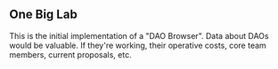 ## One Big Lab
This is the initial implementation of a "DAO Browser". Data about DAOs would be valuable. If they're working, their operative costs, core team members, current proposals, etc.
